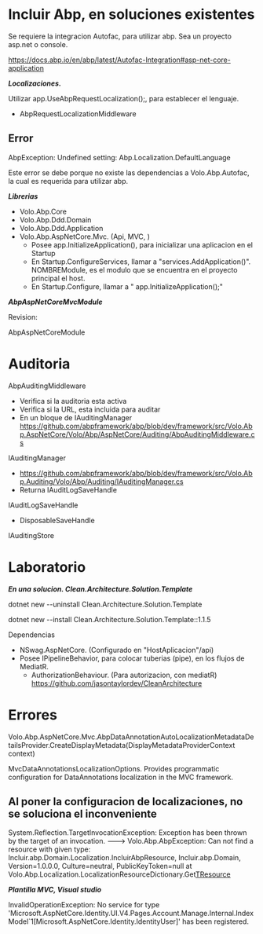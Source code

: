 # Incluir Abp, en soluciones existentes

Se requiere la integracion Autofac, para utilizar abp. Sea un proyecto asp.net o console.

https://docs.abp.io/en/abp/latest/Autofac-Integration#asp-net-core-application



***Localizaciones.***

Utilizar  app.UseAbpRequestLocalization();, para establecer el lenguaje.

- AbpRequestLocalizationMiddleware

Error
------------------
AbpException: Undefined setting: Abp.Localization.DefaultLanguage

Este error se debe porque no existe las dependencias a Volo.Abp.Autofac, la cual es requerida para utilizar abp.


***Librerias***

- Volo.Abp.Core
- Volo.Abp.Ddd.Domain
- Volo.Abp.Ddd.Application
- Volo.Abp.AspNetCore.Mvc. (Api, MVC, )
  - Posee app.InitializeApplication(), para inicializar una aplicacion en el Startup
  - En Startup.ConfigureServices, llamar a "services.AddApplication<NOMBREModule>()". NOMBREModule, es el modulo que se encuentra en el proyecto principal el host. 
  - En Startup.Configure, llamar a " app.InitializeApplication();"
  

***AbpAspNetCoreMvcModule***

Revision:

AbpAspNetCoreModule

# 

# Auditoria

AbpAuditingMiddleware 
- Verifica si la auditoria esta activa
- Verifica si la URL, esta incluida para auditar
- En un bloque de IAuditingManager 
https://github.com/abpframework/abp/blob/dev/framework/src/Volo.Abp.AspNetCore/Volo/Abp/AspNetCore/Auditing/AbpAuditingMiddleware.cs

IAuditingManager 
- https://github.com/abpframework/abp/blob/dev/framework/src/Volo.Abp.Auditing/Volo/Abp/Auditing/IAuditingManager.cs
- Returna IAuditLogSaveHandle

IAuditLogSaveHandle
- DisposableSaveHandle

IAuditingStore 
  
# Laboratorio

***En una solucion. Clean.Architecture.Solution.Template***

dotnet new --uninstall Clean.Architecture.Solution.Template

dotnet new --install Clean.Architecture.Solution.Template::1.1.5


Dependencias
- NSwag.AspNetCore. (Configurado en "HostAplicacion"/api)
- Posee IPipelineBehavior, para colocar tuberias (pipe), en los flujos de MediatR. 
  - AuthorizationBehaviour. (Para autorizacion, con mediatR)
https://github.com/jasontaylordev/CleanArchitecture

# Errores


Volo.Abp.AspNetCore.Mvc.AbpDataAnnotationAutoLocalizationMetadataDetailsProvider.CreateDisplayMetadata(DisplayMetadataProviderContext context)

MvcDataAnnotationsLocalizationOptions. Provides programmatic configuration for DataAnnotations localization in the MVC framework.

Al poner la configuracion de localizaciones, no se soluciona el inconveniente
----------------------

System.Reflection.TargetInvocationException: Exception has been thrown by the target of an invocation.
---> Volo.Abp.AbpException: Can not find a resource with given type: Incluir.abp.Domain.Localization.IncluirAbpResource, Incluir.abp.Domain, Version=1.0.0.0, Culture=neutral, PublicKeyToken=null
   at Volo.Abp.Localization.LocalizationResourceDictionary.Get[TResource]()


***Plantilla MVC, Visual studio***


InvalidOperationException: No service for type 'Microsoft.AspNetCore.Identity.UI.V4.Pages.Account.Manage.Internal.IndexModel`1[Microsoft.AspNetCore.Identity.IdentityUser]' has been registered.
